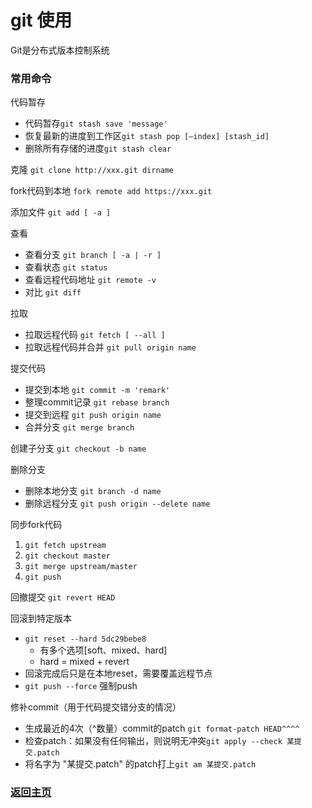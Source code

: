 # git 使用

Git是分布式版本控制系统

### 常用命令

代码暂存
* 代码暂存`git stash save 'message'`
* 恢复最新的进度到工作区`git stash pop [–index] [stash_id]`
* 删除所有存储的进度`git stash clear`

克隆 `git clone http://xxx.git dirname`

fork代码到本地 `fork remote add https://xxx.git`

添加文件 `git add [ -a ]`

查看
* 查看分支 `git branch [ -a | -r ]`
* 查看状态 `git status`
* 查看远程代码地址 `git remote -v`
* 对比 `git diff`

拉取
* 拉取远程代码 `git fetch [ --all ]`
* 拉取远程代码并合并 `git pull origin name`

提交代码
  * 提交到本地 `git commit -m 'remark'`
  * 整理commit记录 `git rebase branch`
  * 提交到远程 `git push origin name`
  * 合并分支 `git merge branch`

创建子分支 `git checkout -b name`

删除分支
* 删除本地分支 `git branch -d name`
* 删除远程分支 `git push origin --delete name`


同步fork代码
  1. `git fetch upstream`
  2. `git checkout master`
  3. `git merge upstream/master`
  4. `git push`

回撤提交 `git revert HEAD`

回滚到特定版本 
* `git reset --hard 5dc29bebe8`
  * 有多个选项[soft、mixed、hard]
  * hard = mixed + revert
* 回滚完成后只是在本地reset，需要覆盖远程节点
* `git push --force` 强制push

修补commit（用于代码提交错分支的情况）
* 生成最近的4次（^数量）commit的patch `git format-patch HEAD^^^^`
* 检查patch：如果没有任何输出，则说明无冲突`git apply --check 某提交.patch`
* 将名字为 "某提交.patch" 的patch打上`git am 某提交.patch`

### [返回主页](/README.md)